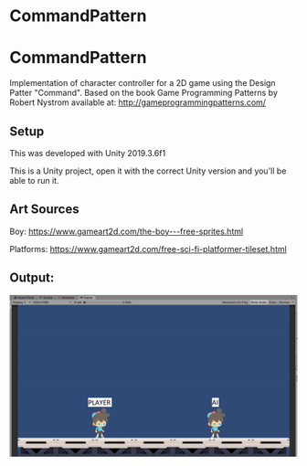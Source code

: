 # CommandPattern

# CommandPattern

Implementation of character controller for a 2D game using the Design Patter "Command".
Based on the book Game Programming Patterns by Robert Nystrom available at:
http://gameprogrammingpatterns.com/

## Setup
This was developed with Unity 2019.3.6f1

This is a Unity project, open it with the correct Unity version and you'll be able to run it.

## Art Sources

Boy: https://www.gameart2d.com/the-boy---free-sprites.html

Platforms: https://www.gameart2d.com/free-sci-fi-platformer-tileset.html

## Output:

![](output.gif)